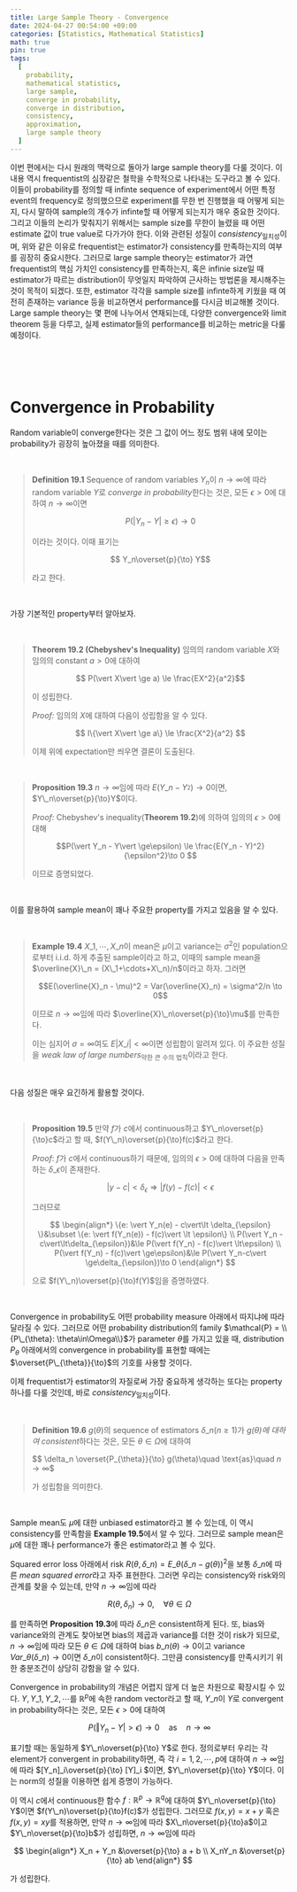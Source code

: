 ```yaml
---
title: Large Sample Theory - Convergence
date: 2024-04-27 00:54:00 +09:00
categories: [Statistics, Mathematical Statistics]
math: true
pin: true
tags:
  [
    probability,
    mathematical statistics,
    large sample,
    converge in probability,
    converge in distribution,
    consistency,
    approximation,
    large sample theory
  ]
---
```



이번 편에서는 다시 원래의 맥락으로 돌아가 large sample theory를 다룰 것이다. 이 내용 역시 frequentist의 심장같은 철학을 수학적으로 나타내는 도구라고 볼 수 있다. 이들이 probability를 정의할 때 infinte sequence of experiment에서 어떤 특정 event의 frequency로 정의했으므로 experiment를 무한 번 진행했을 때 어떻게 되는지, 다시 말하여 sample의 개수가 infinte할 때 어떻게 되는지가 매우 중요한 것이다. 그리고 이들의 논리가 맞춰지기 위해서는 sample size를 무한이 늘렸을 때 어떤 estimate 값이 true value로 다가가야 한다. 이와 관련된 성질이 *consistency*<sub>일치성</sub>이며, 위와 같은 이유로 frequentist는 estimator가 consistency를 만족하는지의 여부를 굉장히 중요시한다. 그러므로 large sample theory는 estimator가 과연 frequentist의 핵심 가치인 consistency를 만족하는지, 혹은 infinie size일 때 estimator가 따르는 distribution이 무엇일지 파악하여 근사하는 방법론을 제시해주는 것이 목적이 되겠다. 또한, estimator 각각을 sample size를 infinte하게 키웠을 때 여전히 존재하는 variance 등을 비교하면서 performance를 다시금 비교해볼 것이다. Large sample theory는 몇 편에 나누어서 연재되는데, 다양한 convergence와 limit theorem 등을 다루고, 실제 estimator들의 performance를 비교하는 metric을 다룰 예정이다.

<br>
<br>
<br>

# Convergence in Probability

Random variable이 converge한다는 것은 그 값이 어느 정도 범위 내에 모이는 probability가 굉장히 높아졌을 때를 의미한다.

<br>

> **Definition 19.1** Sequence of random variables $Y_n$이 $n\to\infty$에 따라 random variable $Y$로 *converge in probability*한다는 것은, 모든 $\epsilon\gt0$에 대하여 $n\to\infty$이면
>
> $$P(\vert Y_n - Y\vert \ge\epsilon)\to 0$$
>
> 이라는 것이다. 이때 표기는
>
> $$ Y_n\overset{p}{\to} Y$$
>
> 라고 한다.

<br>

가장 기본적인 property부터 알아보자.

<br>

> **Theorem 19.2 (Chebyshev's Inequality)** 임의의 random variable $X$와 임의의 constant $a>0$에 대하여
>
> $$ P(\vert X\vert \ge a) \le \frac{EX^2}{a^2}$$
>
> 이 성립한다.
>
> *Proof:* 임의의 $X$에 대하여 다음이 성립함을 알 수 있다.
>
> $$ I\{\vert X\vert \ge a\} \le \frac{X^2}{a^2} $$
>
> 이제 위에 expectation만 씌우면 결론이 도출된다.

<br>

> **Proposition 19.3** $n\to\infty$임에 따라 $E(Y\_n - Y_^2)\to0$이면, $Y\_n\overset{p}{\to}Y$이다.
>
> *Proof:*  Chebyshev's inequality(**Theorem 19.2**)에 의하여 임의의 $\epsilon>0$에 대해
>
> $$P(\vert Y_n - Y\vert \ge\epsilon) \le \frac{E(Y_n - Y)^2}{\epsilon^2}\to 0 $$
>
> 이므로 증명되었다.

<br>

이를 활용하여 sample mean이 꽤나 주요한 property를 가지고 있음을 알 수 있다.

<br>

> **Example 19.4** $X\_1, \cdots, X\_n$이 mean은 $\mu$이고 variance는 $\sigma^2$인 population으로부터 i.i.d. 하게 추출된 sample이라고 하고, 이때의 sample mean을 $\overline{X}\_n = (X\_1+\cdots+X\_n)/n$이라고 하자. 그러면
>
> $$E(\overline{X}_n - \mu)^2  = Var(\overline{X}_n) = \sigma^2/n \to 0$$
>
> 이므로 $n\to\infty$임에 따라 $\overline{X}\_n\overset{p}{\to}\mu$를 만족한다. 
>
> 이는 심지어 $\sigma = \infty$여도 $E\vert X\_i\vert\lt\infty$이면 성립함이 알려져 있다. 이 주요한 성질을 *weak law of large numbers*<sub>약한 큰 수의 법칙</sub>이라고 한다.

<br>

다음 성질은 매우 요긴하게 활용할 것이다.

<br>

> **Proposition 19.5** 만약 $f$가 $c$에서 continuous하고 $Y\_n\overset{p}{\to}c$라고 할 때, $f(Y\_n)\overset{p}{\to}f(c)$라고 한다.
>
> *Proof*: $f$가 $c$에서 continuous하기 때문에, 임의의 $\epsilon>0$에 대하여 다음을 만족하는 $\delta\_{\epsilon}$이 존재한다.
>
> $$ \vert y - c\vert\lt\delta_\epsilon\Rightarrow\vert f(y) - f(c)\vert\lt\epsilon$$
>
> 그러므로
>
> $$
> \begin{align*}
> \{e: \vert Y_n(e) - c\vert\lt \delta_{\epsilon} \}&\subset \{e: \vert f(Y_n(e)) - f(c)\vert \lt \epsilon\} \\
> P(\vert Y_n - c\vert\lt\delta_{\epsilon})&\le P(\vert f(Y_n) - f(c)\vert \lt\epsilon) \\
> P(\vert f(Y_n) - f(c)\vert \ge\epsilon)&\le P(\vert Y_n-c\vert \ge\delta_{\epsilon})\to 0
> \end{align*}
> $$
>
> 으로 $f(Y\_n)\overset{p}{\to}f(Y)$임을 증명하였다.

<br>

Convergence in probability도 어떤 probability measure 아래에서 따지냐에 따라 달라질 수 있다. 그러므로 어떤 probability distribution의 family $\mathcal{P} = \\{P\_{\theta}: \theta\in\Omega\\}$가 parameter $\theta$를 가지고 있을 때, distribution $P_{\theta}$ 아래에서의 convergence in probability를 표현할 때에는 $\overset{P\_{\theta}}{\to}$의 기호를 사용할 것이다.

이제 frequentist가 estimator의 자질로써 가장 중요하게 생각하는 또다는 property 하나를 다룰 것인데, 바로 *consistency*<sub>일치성</sub>이다.

<br>

> **Definition 19.6** $g(\theta)$의 sequence of estimators $\delta\_n$($n\ge1$)가 *$g(\theta)$에 대하여 consistent*하다는 것은, 모든 $\theta\in\Omega$에 대하여 
>
> $$ \delta_n \overset{P_{\theta}}{\to} g(\theta)\quad \text{as}\quad $n\to\infty$$
>
> 가 성립함을 의미한다.

<br>

Sample mean도 $\mu$에 대한 unbiased estimator라고 볼 수 있는데, 이 역시 consistency를 만족함을 **Example 19.5**에서 알 수 있다. 그러므로 sample mean은 $\mu$에 대한 꽤나 performance가 좋은 estimator라고 볼 수 있다.

Squared error loss 아래에서 risk $R(\theta, \delta\_n) = E\_{\theta}(\delta\_n - g(\theta))^2$을 보통 $\delta\_n$에 따른 *mean squared error*라고 자주 표현한다. 그러면 우리는 consistency와 risk와의 관계를 찾을 수 있는데, 만약 $n\to\infty$임에 따라

$$ R(\theta, \delta_n)\to 0, \quad\forall \theta\in\Omega $$

를 만족하면 **Proposition 19.3**에 따라 $\delta\_n$은 consistent하게 된다. 또, bias와 variance와의 관계도 찾아보면 bias의 제곱과 variance를 더한 것이 risk가 되므로, $n\to\infty$임에 따라 모든 $\theta\in\Omega$에 대하여 bias $b\_n(\theta)\to0$이고 variance $Var\_{\theta}(\delta\_n)\to 0$이면 $\delta\_n$이 consistent하다. 그만큼 consistency를 만족시키기 위한 충분조건이 상당히 강함을 알 수 있다.

Convergence in probability의 개념은 어렵지 않게 더 높은 차원으로 확장시킬 수 있다. $Y, Y\_1, Y\_2, \cdots$를 $\mathbb{R}^p$에 속한 random vector라고 할 때, $Y\_n$이 $Y$로 convergent in probability하다는 것은, 모든 $\epsilon >0$에 대하여

$$ P(\Vert Y_n - Y\vert \gt \epsilon) \to 0 \quad \text{as}\quad n\to \infty $$

표기할 때는 동일하게 $Y\_n\overset{p}{\to} Y$로 한다. 정의로부터 우리는 각 element가 convergent in probability하면, 즉 각 $i = 1, 2, \cdots, p$에 대하여 $n\to\infty$임에 따라 $[Y\_n]\_i\overset{p}{\to} [Y]\_i $이면, $Y\_n\overset{p}{\to} Y$이다. 이는 norm의 성질을 이용하면 쉽게 증명이 가능하다.

이 역시 $c$에서 continuous한 함수 $f:\mathbb{R}^p\to\mathbb{R}^q$에 대하여 $Y\_n\overset{p}{\to} Y$이면 $f(Y\_n)\overset{p}{\to}f(c)$가 성립한다. 그러므로 $f(x, y) = x+y$ 혹은 $f(x, y) = xy$를 적용하면, 만약 $n\to\infty$임에 따라 $X\_n\overset{p}{\to}a$이고 $Y\_n\overset{p}{\to}b$가 성립하면, $n\to\infty$임에 따라

$$
\begin{align*}
X_n + Y_n &\overset{p}{\to} a + b \\
X_nY_n &\overset{p}{\to} ab
\end{align*}
$$

가 성립한다.